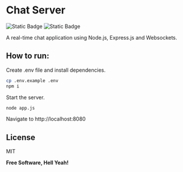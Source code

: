 # Chat Server

![Static Badge](https://img.shields.io/badge/Node.js-v18.18.2-blue)
![Static Badge](https://img.shields.io/badge/EJS%20-v3.1.10-green?labelColor=red&color=gold)

A real-time chat application using Node.js, Express.js and Websockets.

## How to run:

Create .env file and install dependencies.

```bash
cp .env.example .env
npm i
```

Start the server.

```bash
node app.js
```

Navigate to http://localhost:8080

## License

MIT

**Free Software, Hell Yeah!** 
